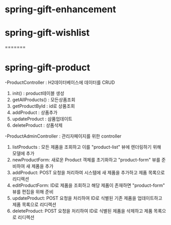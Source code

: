 # spring-gift-enhancement

# spring-gift-wishlist
=======
# spring-gift-product
-ProductController : H2데이터베이스에 데이터를 CRUD
1. init() : product테이블 생성
2. getAllProducts() : 모든상품조회
3. getProductById : id로 상품조회
4. addProduct : 상품추가
5. updateProduct : 삼품업데이트
6. deleteProduct : 상품삭제

-ProductAdminController : 관리자페이지를 위한 controller
1. listProducts : 모든 제품을 조회하고 이를 "product-list" 뷰에 렌더링하기 위해 모델에 추가
2. newProductForm: 새로운 Product 객체를 초기화하고 "product-form" 뷰를 준비하여 새 제품을 추가
3. addProduct: POST 요청을 처리하여 시스템에 새 제품을 추가하고 제품 목록으로 리디렉션
4. editProductForm: ID로 제품을 조회하고 해당 제품이 존재하면 "product-form" 뷰를 편집을 위해 준비
5. updateProduct: POST 요청을 처리하여 ID로 식별된 기존 제품을 업데이트하고 제품 목록으로 리디렉션
6. deleteProduct: POST 요청을 처리하여 ID로 식별된 제품을 삭제하고 제품 목록으로 리디렉션
